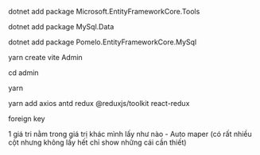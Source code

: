 dotnet add package Microsoft.EntityFrameworkCore.Tools

dotnet add package MySql.Data

dotnet add package Pomelo.EntityFrameworkCore.MySql

yarn create vite Admin

cd admin

yarn

yarn add axios antd redux @reduxjs/toolkit react-redux

foreign key

1 giá tri nằm trong giá trị khác mình lấy như nào - Auto maper (có rất nhiều cột nhưng không lấy hết chỉ show những cái cần thiết) 